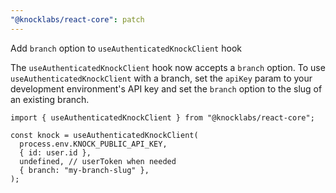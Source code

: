 ```yaml
---
"@knocklabs/react-core": patch
---
```


Add `branch` option to `useAuthenticatedKnockClient` hook

The `useAuthenticatedKnockClient` hook now accepts a `branch` option. To use
`useAuthenticatedKnockClient` with a branch, set the `apiKey` param to your
development environment's API key and set the `branch` option to the slug of an
existing branch.

```tsx
import { useAuthenticatedKnockClient } from "@knocklabs/react-core";

const knock = useAuthenticatedKnockClient(
  process.env.KNOCK_PUBLIC_API_KEY,
  { id: user.id },
  undefined, // userToken when needed
  { branch: "my-branch-slug" },
);
```
